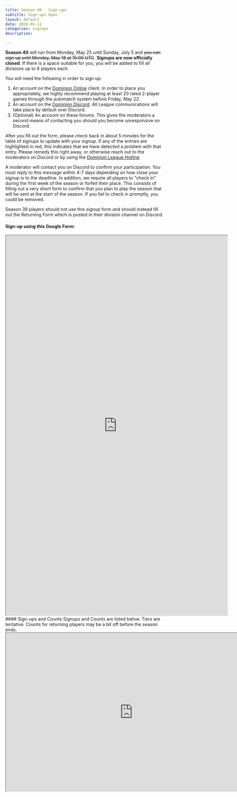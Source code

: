 ```yaml
---
title: Season 40 - Sign-ups
subtitle: Sign-ups Open
layout: default
date: 2020-05-11
categories: signups
description:

---
```

**Season 40** will run from Monday, May 25 until Sunday, July 5 and ~~you can sign up until Monday, May 18 at 15:00 UTC~~. **Signups are now officially closed**. If there is a space suitable for you, you will be added to fill all divisions up to 6 players each.

You will need the following in order to sign up:
1. An account on the [Dominion Online](https://dominion.games) client. In order to place you appropriately, we highly recommend playing at least 20 rated 2-player games through the automatch system before Friday, May 22.
2. An account on the [Dominion Discord](https://discord.gg/vMmmMBu). All League communications will take place by default over Discord.
3. (Optional) An account on these forums. This gives the moderators a second means of contacting you should you become unresponsive on Discord.

After you fill out the form, please check back in about 5 minutes for the table of signups to update with your signup. If any of the entries are highlighted in red, this indicates that we have detected a problem with that entry. Please remedy this right away, or otherwise reach out to the moderators on Discord or by using the [Dominion League Hotline](http://tinyurl.com/dominion-league-hotline)

A moderator will contact you on Discord to confirm your participation. You must reply to this message within 4-7 days depending on how close your signup is to the deadline. In addition, we require all players to "check in" during the first week of the season or forfeit their place. This consists of filling out a very short form to confirm that you plan to play the season that will be sent at the start of the season. If you fail to check in promptly, you could be removed.

Season 39 players should not use this signup form and should instead fill out the Returning Form which is posted in their division channel on Discord.

#### Sign-up using this Google Form:
<div align="center">
  <iframe src="https://docs.google.com/forms/d/e/1FAIpQLSfI_OwSQz1Zxf4VeVBwnuC5imjJ-XzlW-gxmMepAaIAF45BsQ/viewform?embedded=true" width="700" height="1200">Loading…</iframe>
</div>
#### Sign-ups and Counts
Signups and Counts are listed below. Tiers are tentative. Counts for returning players may be a bit off before the season ends.
<div align="center">
  <iframe src="https://docs.google.com/spreadsheets/d/e/2PACX-1vQK6cX-08Ju8UlRId90-EE0_rae2vReMX7i3vrnNVnxmgNnbbpQ3I3iqW92_gheoSWnxfWLR3P2VaN_/pubhtml?gid=947503377&amp;headers=false" height="500" width="800">Loading...</iframe>
</div>
